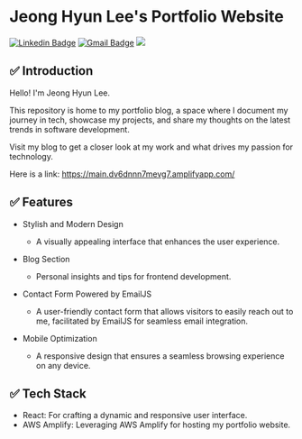 # Jeong Hyun Lee's Portfolio Website
[![Linkedin Badge](https://img.shields.io/badge/-LinkedIn-blue?style=flat-square&logo=Linkedin&logoColor=white&link=https://www.linkedin.com/in/jeong-hyun-lee-a5362319a/)](https://www.linkedin.com/in/jeong-hyun-lee-a5362319a/)
[![Gmail Badge](https://img.shields.io/badge/Gmail-d14836?style=flat-square&logo=Gmail&logoColor=white&link=mailto:lejhn1@gmail.com)](mailto:lejhn1@gmail.com)
<a href="https://github.com/JunLee8108/jun-recent-blog"><img src="https://img.shields.io/badge/GitHub-181717?style=flat-square&logo=GitHub&logoColor=white"/></a>

## ✅ Introduction
Hello! I'm Jeong Hyun Lee.

This repository is home to my portfolio blog, a space where I document my journey in tech, showcase my projects, and share my thoughts on the latest trends in software development.

Visit my blog to get a closer look at my work and what drives my passion for technology.

Here is a link: https://main.dv6dnnn7mevg7.amplifyapp.com/

## ✅ Features
- Stylish and Modern Design
  - A visually appealing interface that enhances the user experience.

- Blog Section
  - Personal insights and tips for frontend development.

- Contact Form Powered by EmailJS
  - A user-friendly contact form that allows visitors to easily reach out to me, facilitated by EmailJS for seamless email integration.

- Mobile Optimization
  - A responsive design that ensures a seamless browsing experience on any device.

## ✅ Tech Stack
- React: For crafting a dynamic and responsive user interface.
- AWS Amplify: Leveraging AWS Amplify for hosting my portfolio website.
